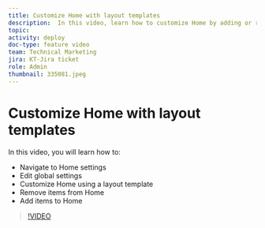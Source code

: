```yaml
---
title: Customize Home with layout templates
description:  In this video, learn how to customize Home by adding or removing fields with a layout template.
topic:
activity: deploy
doc-type: feature video
team: Technical Marketing
jira: KT-Jira ticket
role: Admin
thumbnail: 335081.jpeg
---
```

# Customize Home with layout templates

In this video, you will learn how to:

* Navigate to Home settings
* Edit global settings
* Customize Home using a layout template
* Remove items from Home
* Add items to Home

>[!VIDEO](https://video.tv.adobe.com/v/335081/?quality=12&learn=on)
